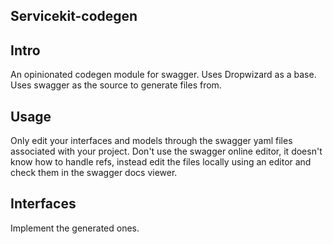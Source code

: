 Servicekit-codegen
------------------


Intro
-----

An opinionated codegen module for swagger.
Uses Dropwizard as a base.
Uses swagger as the source to generate files from.


Usage
-----

Only edit your interfaces and models through the swagger yaml files associated with your project.
Don't use the swagger online editor, it doesn't know how to handle refs, instead edit the files locally using an editor and check them in the swagger docs viewer.


Interfaces
----------

Implement the generated ones.
